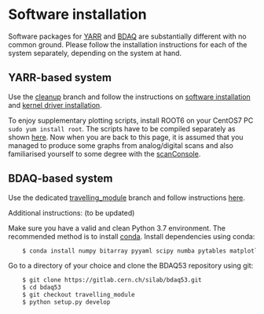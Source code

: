 Software installation
=====================

Software packages for [YARR](https://gitlab.cern.ch/YARR/YARR) and
[BDAQ](https://gitlab.cern.ch/silab/bdaq53) are substantially different
with no common ground. Please follow the installation instructions for
each of the system separately, depending on the system at hand.

YARR-based system
-----------------

Use the [cleanup](https://gitlab.cern.ch/YARR/YARR/tree/cleanup) branch and follow the instructions on
[software installation](https://gitlab.cern.ch/YARR/YARR/tree/update_docs/docs/install.md) and [kernel driver installation](https://gitlab.cern.ch/YARR/YARR/tree/update_docs/docs/kernel_driver.md).

To enjoy supplementary plotting scripts, install ROOT6 on your CentOS7
PC `sudo yum install root`. The scripts have to be compiled
separately as shown
[here](https://gitlab.cern.ch/YARR/YARR/tree/update_docs/docs/rootscripts.md). Now when you
are back to this page, it is assumed that you managed to produce some
graphs from analog/digital scans and also familiarised yourself to some
degree with the
[scanConsole](https://gitlab.cern.ch/YARR/YARR/tree/update_docs/docs/scanconsole.md).


BDAQ-based system
-----------------

Use the dedicated [travelling_module](https://gitlab.cern.ch/silab/bdaq53/tree/travelling_module) branch
and follow instructions [here](https://gitlab.cern.ch/silab/bdaq53/tree/travelling_module#development).

Additional instructions: (to be updated)

Make sure you have a valid and clean Python 3.7 environment. The recommended method is to install [conda]( https://conda.io/miniconda.html).
Install dependencies using conda:
```bash
	$ conda install numpy bitarray pyyaml scipy numba pytables matplotlib tqdm pyzmq blosc psutil coloredlogs
```
Go to a directory of your choice and clone the BDAQ53 repository using git:
```bash
	$ git clone https://gitlab.cern.ch/silab/bdaq53.git
	$ cd bdaq53
	$ git checkout travelling_module
	$ python setup.py develop
```
